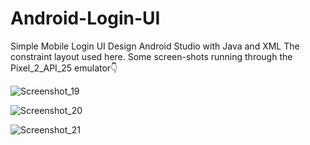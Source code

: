 # Android-Login-UI
Simple Mobile Login UI Design Android Studio with Java and XML
The constraint layout used here.
Some screen-shots running through the Pixel_2_API_25 emulator👇

![Screenshot_19](https://user-images.githubusercontent.com/80079235/130822819-38b383be-9fe2-4263-a35a-b11dd6c46e1d.png)

![Screenshot_20](https://user-images.githubusercontent.com/80079235/130822994-925d8371-ff50-4050-b73b-10e8f0852786.png)

![Screenshot_21](https://user-images.githubusercontent.com/80079235/130823018-c45587e4-61cd-4079-97c9-ba7071e20210.png)
